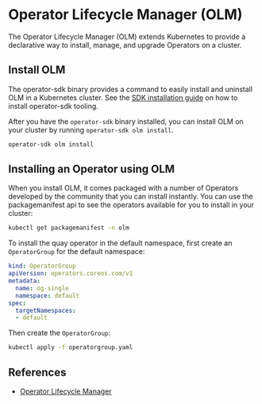 # Operator Lifecycle Manager (OLM)

The Operator Lifecycle Manager (OLM) extends Kubernetes to provide a declarative way to install, manage, and upgrade Operators on a cluster.

## Install OLM

The operator-sdk binary provides a command to easily install and uninstall OLM in a Kubernetes cluster.
See the [SDK installation guide](https://sdk.operatorframework.io/docs/installation/) on how to install operator-sdk tooling.

After you have the `operator-sdk` binary installed, you can install OLM on your cluster by running `operator-sdk olm install`.

```bash
operator-sdk olm install
```

## Installing an Operator using OLM 

When you install OLM, it comes packaged with a number of Operators developed by the community that you can install instantly.
You can use the packagemanifest api to see the operators available for you to install in your cluster:

```bash
kubectl get packagemanifest -n olm
```

To install the quay operator in the default namespace, first create an `OperatorGroup` for the default namespace:

```yaml
kind: OperatorGroup
apiVersion: operators.coreos.com/v1
metadata:
  name: og-single
  namespace: default
spec:
  targetNamespaces:
  - default
```

Then create the `OperatorGroup`:

```bash
kubectl apply -f operatorgroup.yaml
```

## References

- [Operator Lifecycle Manager](https://olm.operatorframework.io/docs/getting-started/)
